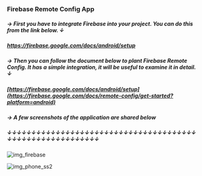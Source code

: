 ### Firebase Remote Config App

##### → First you have to integrate Firebase into your project. You can do this from the link below. ↓

##### https://firebase.google.com/docs/android/setup

##### → Then you can follow the document below to plant Firebase Remote Config. It has a simple integration, it will be useful to examine it in detail. ↓

##### [https://firebase.google.com/docs/android/setup](https://firebase.google.com/docs/remote-config/get-started?platform=android)



##### → A few screenshots of the application are shared below
##### ↓↓↓↓↓↓↓↓↓↓↓↓↓↓↓↓↓↓↓↓↓↓↓↓↓↓↓↓↓↓↓↓↓↓↓↓↓↓↓↓↓↓↓↓↓↓↓↓↓↓↓↓↓↓↓↓↓↓

![img_firebase](https://user-images.githubusercontent.com/74837526/208757532-eff1b785-11b7-48f4-8a2a-e1bc9c3391fe.PNG)

![img_phone_ss2](https://user-images.githubusercontent.com/74837526/208758503-635695f4-9164-435a-bcaa-0ac42ca004d8.JPG)
